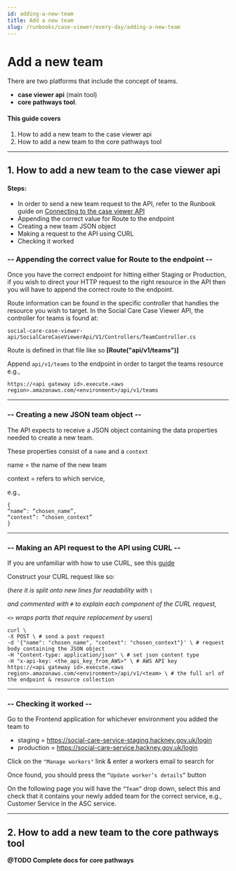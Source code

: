 ```yaml
---
id: adding-a-new-team
title: Add a new team
slug: /runbooks/case-viewer/every-day/adding-a-new-team
---
```


# Add a new team 

There are two platforms that include the concept of teams. 
  *  **case viewer api** (main tool) 
  * **core pathways tool**.

#### This guide covers

1. How to add a new team to the case viewer api 
2. How to add a new team to the core pathways tool
------------------------------------------------------

## 1. How to add a new team to the case viewer api 
#### Steps:
  * In order to send a new team request to the API, refer to the Runbook guide on [Connecting to the case viewer API](../development/connect-to-social-care-case-viewer-api.md)
  * Appending the correct value for Route to the endpoint
  * Creating a new team JSON object
  * Making a request to the API using CURL
  * Checking it worked
### -- Appending the correct value for Route to the endpoint --

Once you have the correct endpoint for hitting either Staging or Production, if you wish to direct your HTTP request to the right resource in the API then you will have to append the correct route to the endpoint.

Route information can be found in the specific controller that handles the resource you wish to target.
In the Social Care Case Viewer API, the controller for teams is found at:

`social-care-case-viewer-api/SocialCareCaseViewerApi/V1/Controllers/TeamController.cs`

Route is defined in that file like so **[Route("api/v1/teams")]**

Append ```api/v1/teams``` to the endpoint in order to target the teams resource e.g.,
```
https://<api gateway id>.execute.<aws region>.amazonaws.com/<environment>/api/v1/teams
```

--------------------------------------------------------

### -- Creating a new JSON team object --

The API expects to receive a JSON object containing the data properties needed to create a new team.

These properties consist of a `name` and a `context`

name = the name of the new team

context = refers to which service, 

e.g.,
```
{
“name”: “chosen_name”,
“context”: “chosen_context”
}
```
--------------------------------------------------------

### --  Making an API request to the API using CURL --

If you are unfamiliar with how to use CURL, see this [guide](https://dev.to/iggredible/how-to-make-api-request-with-curl-kg8)

Construct your CURL request like so:

(*here it is split onto new lines for readability with `\`*
  
*and commented with `#` to explain each component of the CURL request,*

*`<>` wraps parts that require replacement by users*)
~~~
curl \
-X POST \ # send a post request
-d '{"name": "chosen_name", "context": "chosen_context"}' \ # request body containing the JSON object
-H "Content-type: application/json" \ # set json content type
-H "x-api-key: <the_api_key_from_AWS>" \ # AWS API key
https://<api gateway id>.execute.<aws region>.amazonaws.com/<environment>/api/v1/<team> \ # the full url of the endpoint & resource collection
~~~

--------------------------------------------------------------------

### --  Checking it worked --

Go to the Frontend application for whichever environment you added the team to
* staging = https://social-care-service-staging.hackney.gov.uk/login
* production = https://social-care-service.hackney.gov.uk/login

Click on the `"Manage workers"` link & enter a workers email to search for


Once found, you should press the `“Update worker’s details”` button

On the following page you will have the `“Team”` drop down, select this and check that it contains your newly added team for the correct service, e.g., Customer Service in the ASC service.

--------------------------------------------------------------------
## 2. How to add a new team to the core pathways tool

**@TODO Complete docs for core pathways**

